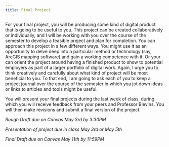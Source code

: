 ```yaml
---
title: Final Project
---
```


For your final project, you will be producing some kind of digital product that is going to be useful to you. This project can be created collaboratively or individually, and I will be working with you over the course of the semester to develop a feasible project and plan for completion. You can approach this project in a few different ways. You might use it as an opportunity to delve deep into a particular method or technology (say, ArcGIS mapping software) and gain a working competence with it. Or your can orient the project around having a finished product to show to potential employers as part of a larger portfolio of digital work. Again, I urge you to think creatively and carefully about what kind of project will be most beneficial to you. To that end, I am going to ask each of you to keep a project journal over the course of the semester in which you jot down ideas or links to articles and tools might be useful.

You will present your final projects during the last week of class, during which you will receive feedback from your peers and Professor Blevins. You will then make revisions and submit a final version of the project.

*Rough Draft due on Canvas May 3rd by 3:30PM*

*Presentation of project due in class May 3rd or May 5th*

*Final Draft due on Canvas May 11th by 11:59PM*